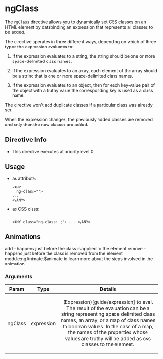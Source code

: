 



# ngClass








The `ngClass` directive allows you to dynamically set CSS classes on an HTML element by databinding
an expression that represents all classes to be added.

The directive operates in three different ways, depending on which of three types the expression
evaluates to:

1. If the expression evaluates to a string, the string should be one or more space-delimited class
names.

2. If the expression evaluates to an array, each element of the array should be a string that is
one or more space-delimited class names.

3. If the expression evaluates to an object, then for each key-value pair of the
object with a truthy value the corresponding key is used as a class name.

The directive won't add duplicate classes if a particular class was already set.

When the expression changes, the previously added classes are removed and only then the
new classes are added.








## Directive Info


* This directive executes at priority level 0.


## Usage



* as attribute:
    ```
    <ANY
      ng-class="">
    ...
    </ANY>
    ```
* as CSS class:
    ```
    
    <ANY class="ng-class: ;"> ... </ANY>
    ```



## Animations
add - happens just before the class is applied to the element
remove - happens just before the class is removed from the element
module:ngAnimate.$animate to learn more about the steps involved in the animation.

### Arguments

| Param | Type | Details |
| :--: | :--: | :--: |
| ngClass | expression | <p>(Expression)[guide/expression] to eval. The result of the evaluation can be a string representing space delimited class names, an array, or a map of class names to boolean values. In the case of a map, the names of the properties whose values are truthy will be added as css classes to the element.</p>  |




